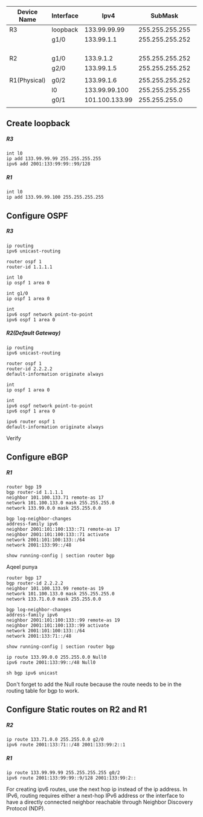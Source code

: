 | Device Name  | Interface | Ipv4           | SubMask         | Ipv6                    | DG  | DG Ipv6 | VLAN |
| ------------ | --------- | -------------- | --------------- | ----------------------- | --- | ------- | ---- |
| R3           | loopback  | 133.99.99.99   | 255.255.255.255 | 2001:133:99:99::99/128  |     |         |      |
|              | g1/0      | 133.99.1.1     | 255.255.255.252 | 2001:133:99:1::0/127    |     |         |      |
|              |           |                |                 |                         |     |         |      |
|              |           |                |                 |                         |     |         |      |
|              |           |                |                 |                         |     |         |      |
|              |           |                |                 |                         |     |         |      |
| R2           | g1/0      | 133.9.1.2      | 255.255.255.252 | 2001:133;99:1::1/127    |     |         |      |
|              | g2/0      | 133.99.1.5     | 255.255.255.252 | 2001:133:99:2::0/127    |     |         |      |
|              |           |                |                 |                         |     |         |      |
| R1(Physical) | g0/2      | 133.99.1.6     | 255.255.255.252 | 2001:133:99:2::1/127    |     |         |      |
|              | l0        | 133.99.99.100  | 255.255.255.255 |                         |     |         |      |
|              | g0/1      | 101.100.133.99 | 255.255.255.0   | 2001:101:100:133::99/64 |     |         |      |
|              |           |                |                 |                         |     |         |      |
## Create loopback
##### R3
```
int l0
ip add 133.99.99.99 255.255.255.255
ipv6 add 2001:133:99:99::99/128
```

##### R1
```
int l0
ip add 133.99.99.100 255.255.255.255
```
## Configure OSPF

##### R3
```
ip routing
ipv6 unicast-routing

router ospf 1
router-id 1.1.1.1

int l0
ip ospf 1 area 0

int g1/0
ip ospf 1 area 0
```

```
int 
ipv6 ospf network point-to-point
ipv6 ospf 1 area 0
```
##### R2(Default Gateway)
```
ip routing
ipv6 unicast-routing

router ospf 1
router-id 2.2.2.2
default-information originate always

int 
ip ospf 1 area 0
```

```
int 
ipv6 ospf network point-to-point
ipv6 ospf 1 area 0

ipv6 router ospf 1
default-information originate always
```

Verify




## Configure eBGP
##### R1
```
router bgp 19
bgp router-id 1.1.1.1
neighbor 101.100.133.71 remote-as 17
network 101.100.133.0 mask 255.255.255.0
network 133.99.0.0 mask 255.255.0.0

bgp log-neighbor-changes
address-family ipv6
neighbor 2001:101:100:133::71 remote-as 17
neighbor 2001:101:100:133::71 activate
network 2001:101:100:133::/64
network 2001:133:99::/48

show running-config | section router bgp
```
Aqeel punya
```
router bgp 17
bgp router-id 2.2.2.2
neighbor 101.100.133.99 remote-as 19
network 101.100.133.0 mask 255.255.255.0
network 133.71.0.0 mask 255.255.0.0

bgp log-neighbor-changes
address-family ipv6
neighbor 2001:101:100:133::99 remote-as 19
neighbor 2001:101:100:133::99 activate
network 2001:101:100:133::/64
network 2001:133:71::/48

show running-config | section router bgp
```

```
ip route 133.99.0.0 255.255.0.0 Null0
ipv6 route 2001:133:99::/48 Null0

sh bgp ipv6 unicast
```
Don't forget to add the Null route because the route needs to be in the routing table for bgp to work.
## Configure Static routes on R2 and R1

##### R2
```
ip route 133.71.0.0 255.255.0.0 g2/0
ipv6 route 2001:133:71::/48 2001:133:99:2::1
```

##### R1
```
ip route 133.99.99.99 255.255.255.255 g0/2
ipv6 route 2001:133:99:99::9/128 2001:133:99:2::
```

For creating ipv6 routes, use the next hop ip instead of the ip address.
In IPv6, routing requires either a next-hop IPv6 address or the interface to have a directly connected neighbor reachable through Neighbor Discovery Protocol (NDP).


